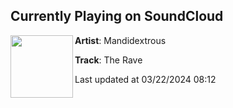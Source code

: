 ## Currently Playing on SoundCloud

[<img align="left" width="100" src="https://i1.sndcdn.com/artworks-YGJA6BNZKcpfa5Op-3CySyA-t500x500.jpg">](https://soundcloud.com/mandidextroustnt/the-rave-is-here?in=saxurn/sets/drip-1)

**Artist**: Mandidextrous 

**Track**: The Rave

Last updated at 03/22/2024 08:12
